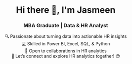 <h1 align="center">Hi there 👋, I'm Jasmeen</h1> <h3 align="center">MBA Graduate | Data & HR Analyst</h3> <p align="center"> 🔍 Passionate about turning data into actionable HR insights <br> 💻 Skilled in Power BI, Excel, SQL, & Python <br> 🤝 Open to collaborations in HR analytics <br> 🌟 Let’s connect and explore HR analytics together! 😉
